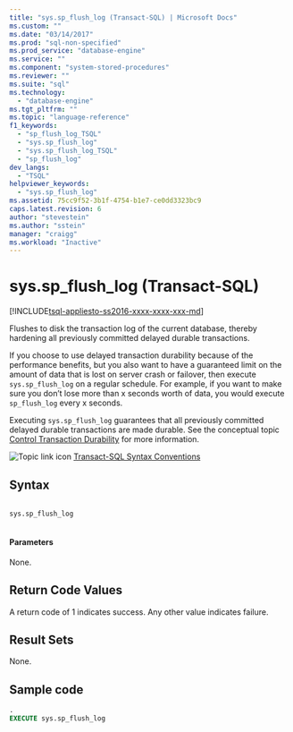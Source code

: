 ```yaml
---
title: "sys.sp_flush_log (Transact-SQL) | Microsoft Docs"
ms.custom: ""
ms.date: "03/14/2017"
ms.prod: "sql-non-specified"
ms.prod_service: "database-engine"
ms.service: ""
ms.component: "system-stored-procedures"
ms.reviewer: ""
ms.suite: "sql"
ms.technology: 
  - "database-engine"
ms.tgt_pltfrm: ""
ms.topic: "language-reference"
f1_keywords: 
  - "sp_flush_log_TSQL"
  - "sys.sp_flush_log"
  - "sys.sp_flush_log_TSQL"
  - "sp_flush_log"
dev_langs: 
  - "TSQL"
helpviewer_keywords: 
  - "sys.sp_flush_log"
ms.assetid: 75cc9f52-3b1f-4754-b1e7-ce0dd3323bc9
caps.latest.revision: 6
author: "stevestein"
ms.author: "sstein"
manager: "craigg"
ms.workload: "Inactive"
---
```

# sys.sp_flush_log (Transact-SQL)
[!INCLUDE[tsql-appliesto-ss2016-xxxx-xxxx-xxx-md](../../includes/tsql-appliesto-ss2016-xxxx-xxxx-xxx-md.md)]

  Flushes to disk the  transaction log of the current database, thereby hardening all previously committed delayed durable transactions.  
  
 If you choose to use delayed transaction durability because of the performance benefits, but you also want to have a guaranteed limit on the amount of data that is lost on server crash or failover, then execute `sys.sp_flush_log` on a regular schedule. For example, if you want to make sure you don’t lose more than x seconds worth of data, you would execute `sp_flush_log` every x seconds.  
  
 Executing `sys.sp_flush_log` guarantees that all previously committed delayed durable transactions are made durable. See the conceptual topic [Control Transaction Durability](../../relational-databases/logs/control-transaction-durability.md) for more information.  
  
 ![Topic link icon](../../database-engine/configure-windows/media/topic-link.gif "Topic link icon") [Transact-SQL Syntax Conventions](../../t-sql/language-elements/transact-sql-syntax-conventions-transact-sql.md)  
  
## Syntax  
  
```sql  
  
sys.sp_flush_log  
  
```  
  
#### Parameters  
 None.  
  
## Return Code Values  
 A return code of 1 indicates success.  Any other value indicates failure.  
  
## Result Sets  
 None.  
  
## Sample code  
  
```sql  
.  
EXECUTE sys.sp_flush_log  
  
```  
  
  
